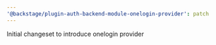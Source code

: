 ```yaml
---
'@backstage/plugin-auth-backend-module-onelogin-provider': patch
---
```


Initial changeset to introduce onelogin provider
